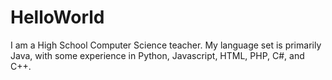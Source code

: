 # HelloWorld
I am a High School Computer Science teacher. My language set is primarily Java, with some experience in Python, Javascript, HTML, PHP, C#, and C++.
